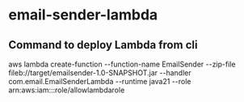 # email-sender-lambda

Command to deploy Lambda from cli
-------------------------------------
aws lambda create-function --function-name EmailSender --zip-file fileb://target/emailsender-1.0-SNAPSHOT.jar --handler com.email.EmailSenderLambda --runtime java21 --role arn:aws:iam::<accountnumber>:role/allowlambdarole
